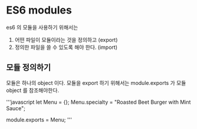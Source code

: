 # ES6 modules

es6 의 모듈을 사용하기 위해서는

1.  어떤 파일이 모듈이라는 것을 정의하고 (export)
2.  정의한 파일을 쓸 수 있도록 해야 한다. (import)

## 모듈 정의하기

모듈은 하나의 object 이다. 모듈을 export 하기 위해서는 module.exports 가 모듈 object 를 참조해야한다.

'''javascript
let Menu = {};
Menu.specialty = "Roasted Beet Burger with Mint Sauce";

module.exports = Menu;
'''
